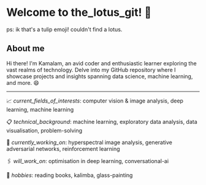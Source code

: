 # Welcome to the_lotus_git! :tulip: 
ps: ik that's a tulip emoji! couldn't find a lotus.
## About me
Hi there! I'm Kamalam, an avid coder and enthusiastic learner exploring the vast realms of technology. 
Delve into my GitHub repository where I showcase projects and insights spanning data science, machine learning, and more. :smile:

-------------------------------------------------------------------------------------------------------------------------------------
:chart_with_upwards_trend: _current_fields_of_interests_: computer vision & image analysis, deep learning, machine learning 

:clipboard: _technical_background_: machine learning, exploratory data analysis, data visualisation, problem-solving

:round_pushpin: _currently_working_on_: hyperspectral image analysis, generative adversarial networks, reinforcement learning

:paperclips: _will_work_on_: optimisation in deep learning, conversational-ai

:briefcase: _hobbies_: reading books, kalimba, glass-painting 
